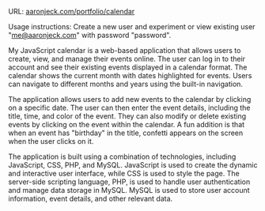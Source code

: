 URL: [aaronjeck.com/portfolio/calendar](https://aaronjeck.com/portfolio/calendar)

Usage instructions: Create a new user and experiment or view existing user "me@aaronjeck.com" with password "password".

My JavaScript calendar is a web-based application that allows users to create, view, and manage their events online. The user can log in to their account and see their existing events displayed in a calendar format. The calendar shows the current month with dates highlighted for events. Users can navigate to different months and years using the built-in navigation.

The application allows users to add new events to the calendar by clicking on a specific date. The user can then enter the event details, including the title, time, and color of the event. They can also modify or delete existing events by clicking on the event within the calendar. A fun addition is that when an event has "birthday" in the title, confetti appears on the screen when the user clicks on it.

The application is built using a combination of technologies, including JavaScript, CSS, PHP, and MySQL. JavaScript is used to create the dynamic and interactive user interface, while CSS is used to style the page. The server-side scripting language, PHP, is used to handle user authentication and manage data storage in MySQL. MySQL is used to store user account information, event details, and other relevant data.

